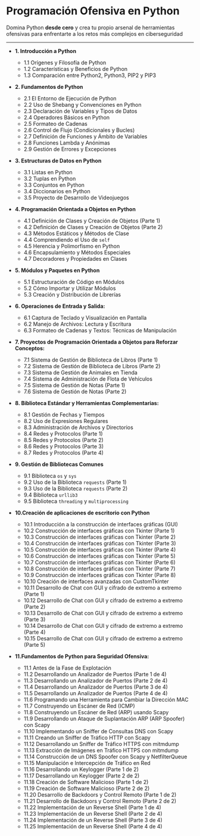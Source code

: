 # Programación Ofensiva en Python

Domina Python **desde cero** y crea tu propio arsenal de herramientas ofensivas para enfrentarte a los retos más complejos en ciberseguridad

---
- **1. Introducción a Python**
    
    - 1.1 Orígenes y Filosofía de Python
    - 1.2 Características y Beneficios de Python
    - 1.3 Comparación entre Python2, Python3, PIP2 y PIP3

- **2. Fundamentos de Python**
    
    - 2.1 El Entorno de Ejecución de Python
    - 2.2 Uso de Shebang y Convenciones en Python
    - 2.3 Declaración de Variables y Tipos de Datos
    - 2.4 Operadores Básicos en Python
    - 2.5 Formateo de Cadenas
    - 2.6 Control de Flujo (Condicionales y Bucles)
    - 2.7 Definición de Funciones y Ámbito de Variables
    - 2.8 Funciones Lambda y Anónimas
    - 2.9 Gestión de Errores y Excepciones

- **3. Estructuras de Datos en Python**
    
    - 3.1 Listas en Python
    - 3.2 Tuplas en Python
    - 3.3 Conjuntos en Python
    - 3.4 Diccionarios en Python
    - 3.5 Proyecto de Desarrollo de Videojuegos

- **4. Programación Orientada a Objetos en Python**
	- 4.1 Definición de Clases y Creación de Objetos (Parte 1)
	- 4.2 Definición de Clases y Creación de Objetos (Parte 2)
	- 4.3 Métodos Estáticos y Métodos de Clase
	- 4.4 Comprendiendo el Uso de `self`
	- 4.5 Herencia y Polimorfismo en Python
	- 4.6 Encapsulamiento y Métodos Especiales
	- 4.7 Decoradores y Propiedades en Clases

- **5. Módulos y Paquetes en Python**
	- 5.1 Estructuración de Código en Módulos
	- 5.2 Cómo Importar y Utilizar Módulos
	- 5.3 Creación y Distribución de Librerías

- **6. Operaciones de Entrada y Salida:**
	- 6.1 Captura de Teclado y Visualización en Pantalla
	- 6.2 Manejo de Archivos: Lectura y Escritura
	- 6.3 Formateo de Cadenas y Textos: Técnicas de Manipulación

- **7. Proyectos de Programación Orientada a Objetos para Reforzar Conceptos:**
	- 7.1 Sistema de Gestión de Biblioteca de Libros (Parte 1)
	- 7.2 Sistema de Gestión de Biblioteca de Libros (Parte 2)
	- 7.3 Sistema de Gestión de Animales en Tienda
	- 7.4 Sistema de Administración de Flota de Vehículos
	- 7.5 Sistema de Gestión de Notas (Parte 1)
	- 7.6 Sistema de Gestión de Notas (Parte 2)

- **8. Biblioteca Estándar y Herramientas Complementarias:**
	- 8.1 Gestión de Fechas y Tiempos
	- 8.2 Uso de Expresiones Regulares
	- 8.3 Administración de Archivos y Directorios
	- 8.4 Redes y Protocolos (Parte 1)
	- 8.5 Redes y Protocolos (Parte 2)
	- 8.6 Redes y Protocolos (Parte 3)
	- 8.7 Redes y Protocolos (Parte 4)

- **9. Gestión de Bibliotecas Comunes**
	- 9.1 Biblioteca `os` y `sys`
	- 9.2 Uso de la Biblioteca `requests` (Parte 1)
	- 9.3 Uso de la Biblioteca `requests` (Parte 2)
	- 9.4 Biblioteca `urllib3`
	- 9.5 Biblioteca `threading` y `multiprocessing`

- **10.Creación de aplicaciones de escritorio con Python**
	- 10.1 Introducción a la construcción de interfaces gráficas (GUI)
	- 10.2 Construcción de interfaces gráficas con Tkinter (Parte 1)
	- 10.3 Construcción de interfaces gráficas con Tkinter (Parte 2)
	- 10.4 Construcción de interfaces gráficas con Tkinter (Parte 3)
	- 10.5 Construcción de interfaces gráficas con Tkinter (Parte 4)
	- 10.6 Construcción de interfaces gráficas con Tkinter (Parte 5)
	- 10.7 Construcción de interfaces gráficas con Tkinter (Parte 6)
	- 10.8 Construcción de interfaces gráficas con Tkinter (Parte 7)
	- 10.9 Construcción de interfaces gráficas con Tkinter (Parte 8)
	- 10.10 Creación de interfaces avanzadas con CustomTkinter
	- 10.11 Desarrollo de Chat con GUI y cifrado de extremo a extremo (Parte 1)
	- 10.12 Desarrollo de Chat con GUI y cifrado de extremo a extremo (Parte 2)
	- 10.13 Desarrollo de Chat con GUI y cifrado de extremo a extremo (Parte 3)
	- 10.14 Desarrollo de Chat con GUI y cifrado de extremo a extremo (Parte 4)
	- 10.15 Desarrollo de Chat con GUI y cifrado de extremo a extremo (Parte 5)

- **11.Fundamentos de Python para Seguridad Ofensiva:**
	- 11.1 Antes de la Fase de Explotación
	- 11.2 Desarrollando un Analizador de Puertos (Parte 1 de 4)
	- 11.3 Desarrollando un Analizador de Puertos (Parte 2 de 4)
	- 11.4 Desarrollando un Analizador de Puertos (Parte 3 de 4)
	- 11.5 Desarrollando un Analizador de Puertos (Parte 4 de 4)
	- 11.6 Programando una Herramienta para Cambiar la Dirección MAC
	- 11.7 Construyendo un Escáner de Red (ICMP)
	- 11.8 Construyendo un Escáner de Red (ARP) usando Scapy
	- 11.9 Desarrollando un Ataque de Suplantación ARP (ARP Spoofer) con Scapy
	- 11.10 Implementando un Sniffer de Consultas DNS con Scapy
	- 11.11 Creando un Sniffer de Tráfico HTTP con Scapy
	- 11.12 Desarrollando un Sniffer de Tráfico HTTPS con mitmdump
	- 11.13 Extracción de Imágenes en Tráfico HTTPS con mitmdump
	- 11.14 Construcción de un DNS Spoofer con Scapy y NetfilterQueue
	- 11.15 Manipulación e Intercepción de Tráfico en Red
	- 11.16 Desarrollando un Keylogger (Parte 1 de 2)
	- 11.17 Desarrollando un Keylogger (Parte 2 de 2)
	- 11.18 Creación de Software Malicioso (Parte 1 de 2)
	- 11.19 Creación de Software Malicioso (Parte 2 de 2)
	- 11.20 Desarrollo de Backdoors y Control Remoto (Parte 1 de 2)
	- 11.21 Desarrollo de Backdoors y Control Remoto (Parte 2 de 2)
	- 11.22 Implementación de un Reverse Shell (Parte 1 de 4)
	- 11.23 Implementación de un Reverse Shell (Parte 2 de 4)
	- 11.24 Implementación de un Reverse Shell (Parte 3 de 4)
	- 11.25 Implementación de un Reverse Shell (Parte 4 de 4)